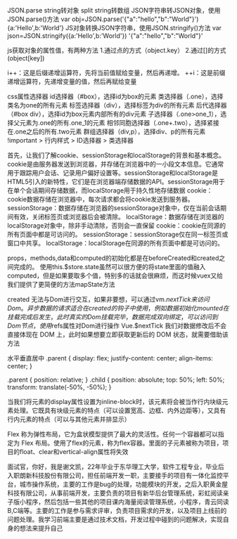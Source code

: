 JSON.parse  string转对象
split   string转数组
JSON字符串转JSON对象，使用JSON.parse()方法
var obj=JSON.parse('{"a":"hello","b":"World"}')  {a:'Hello',b:'World'}
JS对象转换JSON字符串，使用JSON.stringify()方法
var json=JSON.stringify({a:'Hello',b:'World'})  '{"a":"hello","b":"World"}'


js获取对象的属性值，有两种方法
1.通过点的方式（object.key）
2.通过[]的方式(object[key])


i++：这是后缀递增运算符，先将当前值赋给变量，然后再递增。
++i：这是前缀递增运算符，先递增变量的值，然后再赋给变量


css属性选择器
id选择器（#box），选择id为box的元素
类选择器（.one），选择类名为one的所有元素
标签选择器（div），选择标签为div的所有元素
后代选择器（#box div），选择id为box元素内部所有的div元素
子选择器（.one>one_1），选择父元素为.one的所有.one_1的元素
相邻同胞选择器（.one+.two），选择紧接在.one之后的所有.two元素
群组选择器（div,p），选择div、p的所有元素
!important > 行内样式 > ID选择器 > 类选择器


首先，让我们了解cookie、sessionStorage和localStorage的背景和基本概念。cookie是由服务器发送到浏览器，并存储在浏览器中的一小段文本信息。它通常用于跟踪用户会话、记录用户偏好设置等。sessionStorage和localStorage是HTML5引入的新特性，它们是在浏览器端存储数据的API。sessionStorage用于在单个会话期间存储数据，而localStorage用于持久性地存储数据
cookie：cookie数据存储在浏览器中，每次请求都会将cookie发送到服务器。
sessionStorage：数据存储在浏览器的sessionStorage对象中，仅在当前会话期间有效，关闭标签页或浏览器后会被清除。
localStorage：数据存储在浏览器的localStorage对象中，除非手动清除，否则会一直保留
cookie：cookie在同源的所有页面中都是可访问的。
sessionStorage：sessionStorage仅在同一标签页或窗口中共享。
localStorage：localStorage在同源的所有页面中都是可访问的。

props，methods,data和computed的初始化都是在beforeCreated和created之间完成的。
使用this.$store.state虽然可以很方便的将state里面的值融入computed，但是如果要取多个值，特别多的话就会很麻烦，而这时候vuex又给我们提供了更简便的方法mapState方法

created
无法与Dom进行交互，如果非要想，可以通过vm.$nextTick来访问Dom。
异步数据的请求适合在 created 的钩子中使用，例如数据初始化
mounted
在挂载完成后发生，此时真实的Dom挂载完毕，数据完成双向绑定，可以访问到Dom节点，使用$refs属性对Dom进行操作
Vue.$nextTick
我们对数据修改后不会直接体现在 DOM 上，此时如果想要立即获取更新后的 DOM 状态，就需要借助该方法

水平垂直居中
.parent {
    display: flex;
    justify-content: center;
    align-items: center;
}

.parent {
    position: relative;
}
.child {
    position: absolute;
    top: 50%;
    left: 50%;
    transform: translate(-50%, -50%);
}

当我们将元素的display属性设置为inline-block时，该元素将会被当作行内块级元素处理。它既具有块级元素的特点（可以设置宽高、边框、内外边距等），又具有行内元素的特点（可以与其他元素并排显示）


Flex 称为弹性布局，它为盒状模型提供了最大的灵活性。任何一个容器都可以指定为 Flex 布局。使用了flex的元素，称为flex容器。里面的子元素被称为项目，项目的float、clear和vertical-align属性将失效



面试官，你好，我是谢文凯，22年毕业于东华理工大学，软件工程专业，毕业后入职朗新科技股份有限公司，担任前端开发一职，主要接手的项目有一体化监控平台，城市操作系统，主要的工作是bug的处理，功能模块的开发，之后入职黄金屋科技有限公司，从事前端开发，主要负责的项目有新华后台管理系统，彩虹阅读亲子版小程序，然后包括一些其他的项目课内海量阅读管理系统，小程序，青云同读B,C端等。主要的工作是参与需求评审，负责项目需求的开发，以及项目上线前的问题处理。我学习前端主要是通过技术文档，开发过程中碰到的问题解决，实现自身的想法来提升自己


